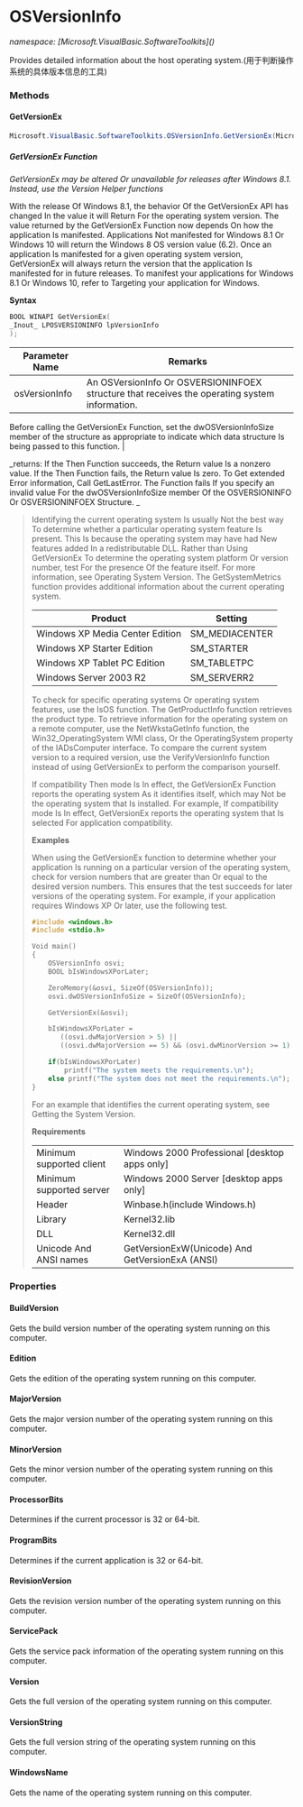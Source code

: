 ﻿# OSVersionInfo
_namespace: [Microsoft.VisualBasic.SoftwareToolkits](<a href="#" onClick="load('/docs/Microsoft.VisualBasic.SoftwareToolkits/index.md')"></a>)_

Provides detailed information about the host operating system.(用于判断操作系统的具体版本信息的工具)



### Methods

#### GetVersionEx
```csharp
Microsoft.VisualBasic.SoftwareToolkits.OSVersionInfo.GetVersionEx(Microsoft.VisualBasic.SoftwareToolkits.OSVersionInfo.OSVERSIONINFOEX@)
```
##### GetVersionEx Function
 
 _GetVersionEx may be altered Or unavailable for releases after Windows 8.1. Instead, use the Version Helper functions_
 
 With the release Of Windows 8.1, the behavior Of the GetVersionEx API has changed In the value it will Return For the 
 operating system version. The value returned by the GetVersionEx Function now depends On how the application Is 
 manifested.
 Applications Not manifested for Windows 8.1 Or Windows 10 will return the Windows 8 OS version value (6.2). Once an 
 application Is manifested for a given operating system version, GetVersionEx will always return the version that the 
 application Is manifested for in future releases. To manifest your applications for Windows 8.1 Or Windows 10, refer 
 to Targeting your application for Windows.
 
 **Syntax**
 
 ```C
 BOOL WINAPI GetVersionEx(
 _Inout_ LPOSVERSIONINFO lpVersionInfo
 );
 ```

|Parameter Name|Remarks|
|--------------|-------|
|osVersionInfo|An OSVersionInfo Or OSVERSIONINFOEX structure that receives the operating system information.
 Before calling the GetVersionEx Function, set the dwOSVersionInfoSize member of the structure as appropriate to indicate 
 which data structure Is being passed to this function.
 |


_returns: If the Then Function succeeds, the Return value Is a nonzero value.
 If the Then Function fails, the Return value Is zero. To Get extended Error information, Call GetLastError. 
 The Function fails If you specify an invalid value For the dwOSVersionInfoSize member Of the OSVERSIONINFO 
 Or OSVERSIONINFOEX Structure.
 _
> 
>  Identifying the current operating system Is usually Not the best way To determine whether a particular operating system 
>  feature Is present. This Is because the operating system may have had New features added In a redistributable DLL. Rather 
>  than Using GetVersionEx To determine the operating system platform Or version number, test For the presence Of the feature 
>  itself. For more information, see Operating System Version.
>  The GetSystemMetrics function provides additional information about the current operating system.
>  
>  |Product|Setting|
>  |-------|-------|
>  |Windows XP Media Center Edition|SM_MEDIACENTER|
>  |Windows XP Starter Edition|SM_STARTER|
>  |Windows XP Tablet PC Edition|SM_TABLETPC|
>  |Windows Server 2003 R2|SM_SERVERR2|
> 
>  To check for specific operating systems Or operating system features, use the IsOS function. The GetProductInfo function retrieves the product type.
>  To retrieve information for the operating system on a remote computer, use the NetWkstaGetInfo function, the Win32_OperatingSystem WMI class, Or the OperatingSystem property of the IADsComputer interface.
>  To compare the current system version to a required version, use the VerifyVersionInfo function instead of using GetVersionEx to perform the comparison yourself.
>  
>  If compatibility Then mode Is In effect, the GetVersionEx Function reports the operating system As it identifies itself, which may Not 
>  be the operating system that Is installed. For example, If compatibility mode Is In effect, GetVersionEx reports the operating system 
>  that Is selected For application compatibility.
>  
>  **Examples**
> 
>  When using the GetVersionEx function to determine whether your application Is running on a particular version of the operating system, 
>  check for version numbers that are greater than Or equal to the desired version numbers. This ensures that the test succeeds for later 
>  versions of the operating system. For example, if your application requires Windows XP Or later, use the following test.
>  
>  ```C
>  #include <windows.h>
>  #include <stdio.h>
> 
>  Void main()
>  {
>      OSVersionInfo osvi;
>      BOOL bIsWindowsXPorLater;
> 
>      ZeroMemory(&osvi, SizeOf(OSVersionInfo));
>      osvi.dwOSVersionInfoSize = SizeOf(OSVersionInfo);
> 
>      GetVersionEx(&osvi);
> 
>      bIsWindowsXPorLater =
>         ((osvi.dwMajorVersion > 5) ||
>         ((osvi.dwMajorVersion == 5) && (osvi.dwMinorVersion >= 1) ));
>  
>      if(bIsWindowsXPorLater) 
>          printf("The system meets the requirements.\n");
>      else printf("The system does not meet the requirements.\n");
>  }
>  ```
> 
>  For an example that identifies the current operating system, see Getting the System Version.
>  
>  **Requirements**
> 
>  | | |
>  |-|-|
>  |Minimum supported client|Windows 2000 Professional [desktop apps only]|
>  |Minimum supported server|Windows 2000 Server [desktop apps only]|
>  |Header|Winbase.h(include Windows.h)|
>  |Library|Kernel32.lib|
>  |DLL|Kernel32.dll|
>  |Unicode And ANSI names|GetVersionExW(Unicode) And GetVersionExA (ANSI)|
>  


### Properties

#### BuildVersion
Gets the build version number of the operating system running on this computer.
#### Edition
Gets the edition of the operating system running on this computer.
#### MajorVersion
Gets the major version number of the operating system running on this computer.
#### MinorVersion
Gets the minor version number of the operating system running on this computer.
#### ProcessorBits
Determines if the current processor is 32 or 64-bit.
#### ProgramBits
Determines if the current application is 32 or 64-bit.
#### RevisionVersion
Gets the revision version number of the operating system running on this computer.
#### ServicePack
Gets the service pack information of the operating system running on this computer.
#### Version
Gets the full version of the operating system running on this computer.
#### VersionString
Gets the full version string of the operating system running on this computer.
#### WindowsName
Gets the name of the operating system running on this computer.

